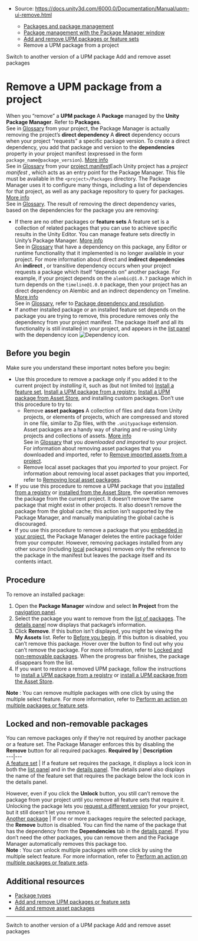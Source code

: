 * Source: https://docs.unity3d.com/6000.0/Documentation/Manual/upm-ui-remove.html

  * [Packages and package management](https://docs.unity3d.com/6000.0/Documentation/Manual/PackagesList.html)
  * [Package management with the Package Manager window](https://docs.unity3d.com/6000.0/Documentation/Manual/managing-packages-window.html)
  * [Add and remove UPM packages or feature sets](https://docs.unity3d.com/6000.0/Documentation/Manual/upm-ui-actions.html)
  * Remove a UPM package from a project


[](https://docs.unity3d.com/6000.0/Documentation/Manual/upm-ui-update.html)
Switch to another version of a UPM package
[](https://docs.unity3d.com/6000.0/Documentation/Manual/upm-ui-actions-ap.html)
Add and remove asset packages
# Remove a UPM package from a project
When you “remove” a **UPM package** A **Package** managed by the **Unity Package Manager**. Refer to **Packages**.  
See in [Glossary](https://docs.unity3d.com/6000.0/Documentation/Manual/Glossary.html#UPMpackage) from your project, the Package Manager is actually removing the project’s **direct dependency** A **direct** dependency occurs when your project “requests” a specific package version. To create a direct dependency, you add that package and version to the **dependencies** property in your project manifest (expressed in the form `package_name@package_version`). [More info](https://docs.unity3d.com/6000.0/Documentation/Manual/upm-dependencies.html)  
See in [Glossary](https://docs.unity3d.com/6000.0/Documentation/Manual/Glossary.html#Directdependency) from your [project manifest](https://docs.unity3d.com/6000.0/Documentation/Manual/upm-manifestPrj.html)Each Unity project has a _project manifest_ , which acts as an entry point for the Package Manager. This file must be available in the `<project>/Packages` directory. The Package Manager uses it to configure many things, including a list of dependencies for that project, as well as any package repository to query for packages. [More info](https://docs.unity3d.com/6000.0/Documentation/Manual/upm-manifestPrj.html)  
See in [Glossary](https://docs.unity3d.com/6000.0/Documentation/Manual/Glossary.html#Projectmanifest). The result of removing the direct dependency varies, based on the dependencies for the package you are removing:
  * If there are no other packages or **feature sets** A feature set is a collection of related packages that you can use to achieve specific results in the Unity Editor. You can manage feature sets directly in Unity’s Package Manager. [More info](https://docs.unity3d.com/6000.0/Documentation/Manual/FeatureSets.html)  
See in [Glossary](https://docs.unity3d.com/6000.0/Documentation/Manual/Glossary.html#Featureset) that have a dependency on this package, any Editor or runtime functionality that it implemented is no longer available in your project. For more information about direct and **indirect dependencies** An **indirect** , or transitive dependency occurs when your project requests a package which itself “depends on” another package. For example, if your project depends on the `alembic@1.0.7` package which in turn depends on the `timeline@1.0.0` package, then your project has an direct dependency on Alembic and an indirect dependency on Timeline. [More info](https://docs.unity3d.com/6000.0/Documentation/Manual/upm-dependencies.html)  
See in [Glossary](https://docs.unity3d.com/6000.0/Documentation/Manual/Glossary.html#Indirectdependency), refer to [Package dependency and resolution](https://docs.unity3d.com/6000.0/Documentation/Manual/upm-dependencies.html).
  * If another installed package or an installed feature set depends on the package you are trying to remove, this procedure removes only the dependency from your project manifest. The package itself and all its functionality is still installed in your project, and appears in the [list panel](https://docs.unity3d.com/6000.0/Documentation/Manual/upm-ui-list.html) with the dependency icon ![Dependency icon](https://docs.unity3d.com/6000.0/Documentation/uploads/Main/iconDependency.png).


## Before you begin
Make sure you understand these important notes before you begin:
  * Use this procedure to remove a package only if you added it to the current project by _installing_ it, such as (but not limited to) [Install a feature set](https://docs.unity3d.com/6000.0/Documentation/Manual/fs-install.html), [Install a UPM package from a registry](https://docs.unity3d.com/6000.0/Documentation/Manual/upm-ui-install.html), [Install a UPM package from Asset Store](https://docs.unity3d.com/6000.0/Documentation/Manual/upm-ui-install2.html), and installing custom packages. Don’t use this procedure to try to:
    * Remove **asset packages** A collection of files and data from Unity projects, or elements of projects, which are compressed and stored in one file, similar to Zip files, with the `.unitypackage` extension. Asset packages are a handy way of sharing and re-using Unity projects and collections of assets. [More info](https://docs.unity3d.com/6000.0/Documentation/Manual/AssetPackages.html)  
See in [Glossary](https://docs.unity3d.com/6000.0/Documentation/Manual/Glossary.html#Assetpackage) that you _downloaded_ _and_ _imported_ to your project. For information about removing asset packages that you downloaded and imported, refer to [Remove imported assets from a project](https://docs.unity3d.com/6000.0/Documentation/Manual/upm-ui-remove-asset.html).
    * Remove local asset packages that you _imported_ to your project. For information about removing local asset packages that you imported, refer to [Removing local asset packages](https://docs.unity3d.com/6000.0/Documentation/Manual/upm-ui-remove-local.html).
  * If you use this procedure to remove a UPM package that you [installed from a registry](https://docs.unity3d.com/6000.0/Documentation/Manual/upm-ui-install.html) or [installed from the Asset Store](https://docs.unity3d.com/6000.0/Documentation/Manual/upm-ui-install2.html), the operation removes the package from the current project. It doesn’t remove the same package that might exist in other projects. It also doesn’t remove the package from the global cache; this action isn’t supported by the Package Manager, and manually manipulating the global cache is discouraged.
  * If you use this procedure to remove a package that you [embedded in your project](https://docs.unity3d.com/6000.0/Documentation/Manual/upm-concepts.html#Embedded), the Package Manager deletes the entire package folder from your computer. However, removing packages installed from any other source (including [local](https://docs.unity3d.com/6000.0/Documentation/Manual/upm-concepts.html#Local) packages) removes only the reference to the package in the manifest but leaves the package itself and its contents intact.


## Procedure
To remove an installed package:
  1. Open the **Package Manager** window and select **In Project** from the [navigation panel](https://docs.unity3d.com/6000.0/Documentation/Manual/upm-ui-nav.html).
  2. Select the package you want to remove from the [list of packages](https://docs.unity3d.com/6000.0/Documentation/Manual/upm-ui-list.html). The [details panel](https://docs.unity3d.com/6000.0/Documentation/Manual/upm-ui-details.html) now displays that package’s information.
  3. Click **Remove**. 
If this button isn’t displayed, you might be viewing the **My Assets** list. Refer to [Before you begin](https://docs.unity3d.com/6000.0/Documentation/Manual/upm-ui-remove.html#prereqs).
If this button is disabled, you can’t remove this package. Hover over the button to find out why you can’t remove the package. For more information, refer to [Locked and non-removable packages](https://docs.unity3d.com/6000.0/Documentation/Manual/upm-ui-remove.html#noremovals).
When the progress bar finishes, the package disappears from the list.
  4. If you want to restore a removed UPM package, follow the instructions to [install a UPM package from a registry](https://docs.unity3d.com/6000.0/Documentation/Manual/upm-ui-install.html) or [install a UPM package from the Asset Store](https://docs.unity3d.com/6000.0/Documentation/Manual/upm-ui-install2.html).


**Note** : You can remove multiple packages with one click by using the multiple select feature. For more information, refer to [Perform an action on multiple packages or feature sets](https://docs.unity3d.com/6000.0/Documentation/Manual/upm-ui-multi.html).
  

## Locked and non-removable packages
You can remove packages only if they’re not required by another package or a feature set. The Package Manager enforces this by disabling the **Remove** button for all required packages.
**Required by** | **Description**  
---|---  
[A feature set](https://docs.unity3d.com/6000.0/Documentation/Manual/FeatureSets.html) | If a feature set requires the package, it displays a lock icon in both the [list panel](https://docs.unity3d.com/6000.0/Documentation/Manual/upm-ui-list.html) and in the [details panel](https://docs.unity3d.com/6000.0/Documentation/Manual/upm-ui-details.html). The details panel also displays the name of the feature set that requires the package below the lock icon in the details panel.   
  
However, even if you click the **Unlock** button, you still can’t remove the package from your project until you remove all feature sets that require it. Unlocking the package lets you [request a different version](https://docs.unity3d.com/6000.0/Documentation/Manual/upm-ui-update.html) for your project, but it still doesn’t let you remove it.  
[Another package](https://docs.unity3d.com/6000.0/Documentation/Manual/upm-dependencies.html) | If one or more packages require the selected package, the **Remove** button is disabled. You can find the name of the package that has the dependency from the **Dependencies** tab in the [details panel](https://docs.unity3d.com/6000.0/Documentation/Manual/upm-ui-details.html). If you don’t need the other packages, you can remove them and the Package Manager automatically removes this package too.  
**Note** : You can unlock multiple packages with one click by using the multiple select feature. For more information, refer to [Perform an action on multiple packages or feature sets](https://docs.unity3d.com/6000.0/Documentation/Manual/upm-ui-multi.html).
## Additional resources
  * [Package types](https://docs.unity3d.com/6000.0/Documentation/Manual/upm-package-types.html)
  * [Add and remove UPM packages or feature sets](https://docs.unity3d.com/6000.0/Documentation/Manual/upm-ui-actions.html)
  * [Add and remove asset packages](https://docs.unity3d.com/6000.0/Documentation/Manual/upm-ui-actions-ap.html)


* * *
[](https://docs.unity3d.com/6000.0/Documentation/Manual/upm-ui-update.html)
Switch to another version of a UPM package
[](https://docs.unity3d.com/6000.0/Documentation/Manual/upm-ui-actions-ap.html)
Add and remove asset packages
